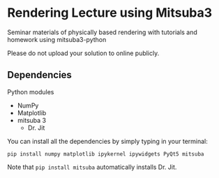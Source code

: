 # Rendering Lecture using Mitsuba3
Seminar materials of physically based rendering with tutorials and homework using mitsuba3-python

Please do not upload your solution to online publicly.



## Dependencies

Python modules

* NumPy
* Matplotlib
* mitsuba 3
  * Dr. Jit


You can install all the dependencies by simply typing in your terminal:

`pip install numpy matplotlib ipykernel ipywidgets PyQt5 mitsuba`

Note that `pip install mitsuba` automatically installs Dr. Jit.
